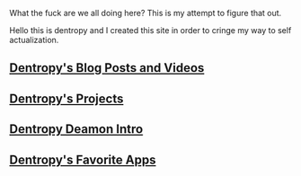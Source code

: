 What the fuck are we all doing here? This is my attempt to figure that out.

Hello this is dentropy and I created this site in order to cringe my way to self actualization.

## [Dentropy's Blog Posts and Videos](Dentropy's%20Blog%20Posts%20and%20Videos.md)
 
## [Dentropy's Projects](Dentropy's%20Projects.md)

## [Dentropy Deamon Intro](Projects/DentropyDaemon/Design/Dentropy%20Deamon%20Intro.md)

## [Dentropy's Favorite Apps](Software/Dentropy's%20Favorite%20Apps.md)
